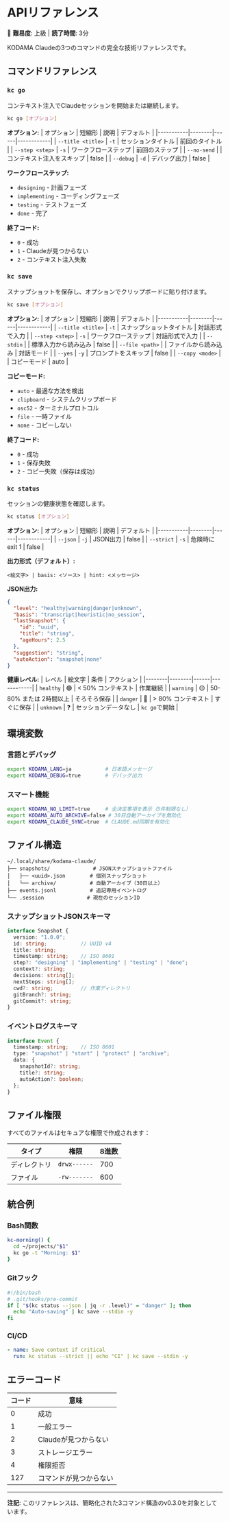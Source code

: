 # APIリファレンス

🔴 **難易度**: 上級 | **読了時間**: 3分

KODAMA Claudeの3つのコマンドの完全な技術リファレンスです。

## コマンドリファレンス

### `kc go`

コンテキスト注入でClaudeセッションを開始または継続します。

```bash
kc go [オプション]
```

**オプション:**
| オプション | 短縮形 | 説明 | デフォルト |
|-----------|--------|------|------------|
| `--title <title>` | `-t` | セッションタイトル | 前回のタイトル |
| `--step <step>` | `-s` | ワークフローステップ | 前回のステップ |
| `--no-send` | | コンテキスト注入をスキップ | false |
| `--debug` | `-d` | デバッグ出力 | false |

**ワークフローステップ:**
- `designing` - 計画フェーズ
- `implementing` - コーディングフェーズ
- `testing` - テストフェーズ
- `done` - 完了

**終了コード:**
- `0` - 成功
- `1` - Claudeが見つからない
- `2` - コンテキスト注入失敗

### `kc save`

スナップショットを保存し、オプションでクリップボードに貼り付けます。

```bash
kc save [オプション]
```

**オプション:**
| オプション | 短縮形 | 説明 | デフォルト |
|-----------|--------|------|------------|
| `--title <title>` | `-t` | スナップショットタイトル | 対話形式で入力 |
| `--step <step>` | `-s` | ワークフローステップ | 対話形式で入力 |
| `--stdin` | | 標準入力から読み込み | false |
| `--file <path>` | | ファイルから読み込み | 対話モード |
| `--yes` | `-y` | プロンプトをスキップ | false |
| `--copy <mode>` | | コピーモード | auto |

**コピーモード:**
- `auto` - 最適な方法を検出
- `clipboard` - システムクリップボード
- `osc52` - ターミナルプロトコル
- `file` - 一時ファイル
- `none` - コピーしない

**終了コード:**
- `0` - 成功
- `1` - 保存失敗
- `2` - コピー失敗（保存は成功）

### `kc status`

セッションの健康状態を確認します。

```bash
kc status [オプション]
```

**オプション:**
| オプション | 短縮形 | 説明 | デフォルト |
|-----------|--------|------|------------|
| `--json` | `-j` | JSON出力 | false |
| `--strict` | `-s` | 危険時にexit 1 | false |

**出力形式（デフォルト）:**
```
<絵文字> | basis: <ソース> | hint: <メッセージ>
```

**JSON出力:**
```json
{
  "level": "healthy|warning|danger|unknown",
  "basis": "transcript|heuristic|no_session",
  "lastSnapshot": {
    "id": "uuid",
    "title": "string",
    "ageHours": 2.5
  },
  "suggestion": "string",
  "autoAction": "snapshot|none"
}
```

**健康レベル:**
| レベル | 絵文字 | 条件 | アクション |
|--------|--------|------|------------|
| `healthy` | 🟢 | < 50% コンテキスト | 作業継続 |
| `warning` | 🟡 | 50-80% または 2時間以上 | そろそろ保存 |
| `danger` | 🔴 | > 80% コンテキスト | すぐに保存 |
| `unknown` | ❓ | セッションデータなし | `kc go`で開始 |

## 環境変数

### 言語とデバッグ
```bash
export KODAMA_LANG=ja           # 日本語メッセージ
export KODAMA_DEBUG=true        # デバッグ出力
```

### スマート機能
```bash
export KODAMA_NO_LIMIT=true     # 全決定事項を表示（5件制限なし）
export KODAMA_AUTO_ARCHIVE=false # 30日自動アーカイブを無効化
export KODAMA_CLAUDE_SYNC=true  # CLAUDE.md同期を有効化
```

## ファイル構造

```
~/.local/share/kodama-claude/
├── snapshots/              # JSONスナップショットファイル
│   ├── <uuid>.json        # 個別スナップショット
│   └── archive/           # 自動アーカイブ（30日以上）
├── events.jsonl           # 追記専用イベントログ
└── .session              # 現在のセッションID
```

### スナップショットJSONスキーマ

```typescript
interface Snapshot {
  version: "1.0.0";
  id: string;           // UUID v4
  title: string;
  timestamp: string;    // ISO 8601
  step?: "designing" | "implementing" | "testing" | "done";
  context?: string;
  decisions: string[];
  nextSteps: string[];
  cwd?: string;         // 作業ディレクトリ
  gitBranch?: string;
  gitCommit?: string;
}
```

### イベントログスキーマ

```typescript
interface Event {
  timestamp: string;    // ISO 8601
  type: "snapshot" | "start" | "protect" | "archive";
  data: {
    snapshotId?: string;
    title?: string;
    autoAction?: boolean;
  };
}
```

## ファイル権限

すべてのファイルはセキュアな権限で作成されます：

| タイプ | 権限 | 8進数 |
|--------|------|-------|
| ディレクトリ | `drwx------` | 700 |
| ファイル | `-rw-------` | 600 |

## 統合例

### Bash関数
```bash
kc-morning() {
  cd ~/projects/"$1"
  kc go -t "Morning: $1"
}
```

### Gitフック
```bash
#!/bin/bash
# .git/hooks/pre-commit
if [ "$(kc status --json | jq -r .level)" = "danger" ]; then
  echo "Auto-saving" | kc save --stdin -y
fi
```

### CI/CD
```yaml
- name: Save context if critical
  run: kc status --strict || echo "CI" | kc save --stdin -y
```

## エラーコード

| コード | 意味 |
|--------|------|
| 0 | 成功 |
| 1 | 一般エラー |
| 2 | Claudeが見つからない |
| 3 | ストレージエラー |
| 4 | 権限拒否 |
| 127 | コマンドが見つからない |

---

**注記**: このリファレンスは、簡略化された3コマンド構造のv0.3.0を対象としています。